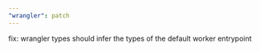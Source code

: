 ```yaml
---
"wrangler": patch
---
```


fix: wrangler types should infer the types of the default worker entrypoint

